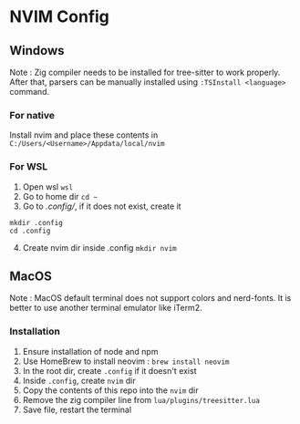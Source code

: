 # NVIM Config

## Windows
Note : Zig compiler needs to be installed for tree-sitter to work properly. After that, parsers can be manually installed using ```:TSInstall <language>``` command.

### For native
Install nvim and place these contents in ```C:/Users/<Username>/Appdata/local/nvim```

### For WSL
1) Open wsl 
```wsl```
2) Go to home dir 
```cd ~```
3) Go to *.config/*, if it does not exist, create it 
```
mkdir .config 
cd .config
``` 
4) Create nvim dir inside .config 
```mkdir nvim```


## MacOS
Note : MacOS default terminal does not support colors and nerd-fonts. It is better to use another terminal emulator like iTerm2.

### Installation
1) Ensure installation of node and npm
2) Use HomeBrew to install neovim : `brew install neovim`
3) In the root dir, create `.config` if it doesn't exist
4) Inside `.config`, create `nvim` dir
5) Copy the contents of this repo into the `nvim` dir
6) Remove the zig compiler line from `lua/plugins/treesitter.lua`
7) Save file, restart the terminal
